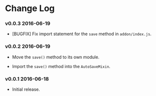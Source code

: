 # Change Log

### v0.0.3 2016-06-19

* [BUGFIX] Fix import statement for the `save` method in `addon/index.js`.




### v0.0.2 2016-06-19

* Move the `save()` method to its own module.

* Import the `save()` method into the `AutoSaveMixin`.




### v0.0.1 2016-06-18

* Initial release.
